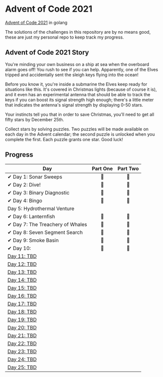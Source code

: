 # Advent of Code 2021

[Advent of Code 2021](https://adventofcode.com/2021) in golang

The solutions of the challenges in this repository are by no means good, these are just my personal repo to keep track my progress.

## Advent of Code 2021 Story

You're minding your own business on a ship at sea when the overboard alarm goes off! You rush to see if you can help. Apparently, one of the Elves tripped and accidentally sent the sleigh keys flying into the ocean!

Before you know it, you're inside a submarine the Elves keep ready for situations like this. It's covered in Christmas lights (because of course it is), and it even has an experimental antenna that should be able to track the keys if you can boost its signal strength high enough; there's a little meter that indicates the antenna's signal strength by displaying 0-50 stars.

Your instincts tell you that in order to save Christmas, you'll need to get all fifty stars by December 25th.

Collect stars by solving puzzles. Two puzzles will be made available on each day in the Advent calendar; the second puzzle is unlocked when you complete the first. Each puzzle grants one star. Good luck!

## Progress

| Day  | Part One | Part Two |
|---|:---:|:---:|
| ✔ Day 1: Sonar Sweeps | 🌟 | 🌟 |
| ✔ Day 2: Dive!| 🌟 | 🌟 |
| ✔ Day 3: Binary Diagnostic| 🌟 | 🌟 |
| ✔ Day 4: Bingo | 🌟 | 🌟 |
| Day 5: Hydrothermal Venture | | |
| ✔ Day 6: Lanternfish | 🌟 | 🌟 |
| ✔ Day 7:  The Treachery of Whales | 🌟 | 🌟 |
| ✔ Day 8: Seven Segment Search | 🌟 | 🌟 |
| ✔ Day 9: Smoke Basin | 🌟 | 🌟 |
| ✔ Day 10: | 🌟 | 🌟 |
| [Day 11: TBD]()| | |
| [Day 12: TBD]()| | |
| [Day 13: TBD]()| | |
| [Day 14: TBD]()| | |
| [Day 15: TBD]()| | |
| [Day 16: TBD]()| | |
| [Day 17: TBD]()| | |
| [Day 18: TBD]()| | |
| [Day 19: TBD]()| | |
| [Day 20: TBD]()| | |
| [Day 21: TBD]()| | |
| [Day 22: TBD]()| | |
| [Day 23: TBD]()| | |
| [Day 24: TBD]()| | |
| [Day 25: TBD]()| | |